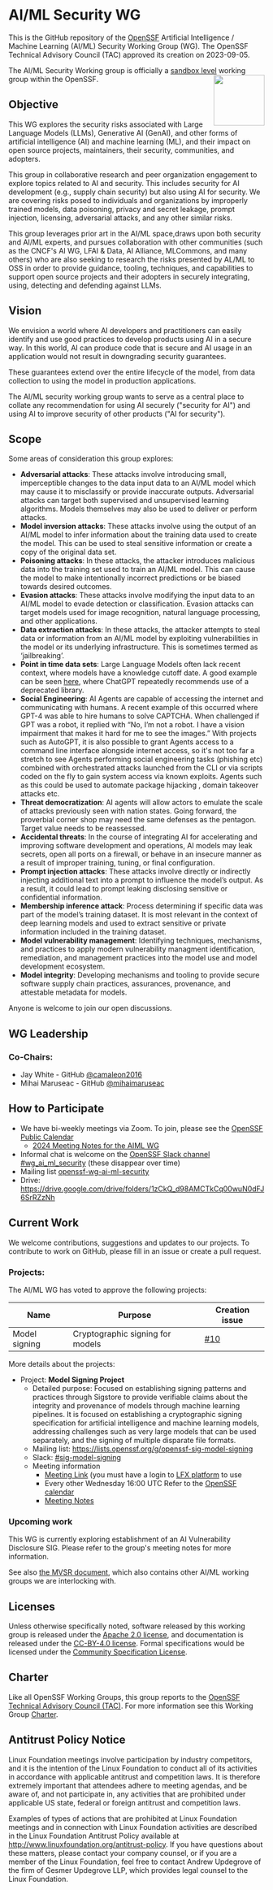 # AI/ML Security WG

This is the GitHub repository of the [OpenSSF](https://openssf.org) Artificial Intelligence / Machine Learning (AI/ML) Security Working Group (WG). The OpenSSF Technical Advisory Council (TAC) approved its creation on 2023-09-05.

The AI/ML Security Working group is officially a [sandbox level](https://github.com/ossf/tac/blob/main/process/working-group-lifecycle.md) working group within the OpenSSF<img align="right" src="https://github.com/ossf/tac/blob/main/files/images/OpenSSF_StagesBadges_sandbox.png" width="100" height="100">.

## Objective

This WG explores the security risks associated with Large Language Models (LLMs), Generative AI (GenAI), and other forms of artificial intelligence (AI) and machine learning (ML), and their impact on open source projects, maintainers, their security, communities, and adopters. 

This group in collaborative research and peer organization engagement to explore topics related to AI and security. This includes security for AI development (e.g., supply chain security) but also using AI for security. We are covering risks posed to individuals and organizations by improperly trained models, data poisoning, privacy and secret leakage, prompt injection, licensing, adversarial attacks, and any other similar risks.

This group leverages prior art in the AI/ML space,draws upon both security and AI/ML experts, and pursues collaboration with other communities (such as the CNCF's AI WG, LFAI & Data, AI Alliance, MLCommons, and many others) who are also seeking to research the risks presented by AL/ML to OSS in order to provide guidance, tooling, techniques, and capabilities to support open source projects and their adopters in securely integrating, using, detecting and defending against LLMs.

## Vision

We envision a world where AI developers and practitioners can easily identify and use good practices to develop products using AI in a secure way. In this world, AI can produce code that is secure and AI usage in an application would not result in downgrading security guarantees.

These guarantees extend over the entire lifecycle of the model, from data collection to using the model in production applications.

The AI/ML security working group wants to serve as a central place to collate any recommendation for using AI securely ("security for AI") and using AI to improve security of other products ("AI for security").

## Scope

Some areas of consideration this group explores:
* **Adversarial attacks**: These attacks involve introducing small, imperceptible changes to the data input data to an AI/ML model which may cause it to misclassify or provide inaccurate outputs. Adversarial attacks can target both supervised and unsupervised learning algorithms. Models themselves may also be used to deliver or perform attacks.
* **Model inversion attacks**: These attacks involve using the output of an AI/ML model to infer information about the training data used to create the model. This can be used to steal sensitive information or create a copy of the original data set.
* **Poisoning attacks**: In these attacks, the attacker introduces malicious data into the training set used to train an AI/ML model. This can cause the model to make intentionally incorrect predictions or be biased towards desired outcomes.
* **Evasion attacks**: These attacks involve modifying the input data to an AI/ML model to evade detection or classification. Evasion attacks can target models used for image recognition, natural language processing, and other applications.
* **Data extraction attacks**: In these attacks, the attacker attempts to steal data or information from an AI/ML model by exploiting vulnerabilities in the model or its underlying infrastructure. This is sometimes termed as ‘jailbreaking’.
 * **Point in time data sets**: Large Language Models often lack recent context, where models have a knowledge cutoff date. A good example can be seen [here](https://twitter.com/decodebytes/status/1644063555283570701), where ChatGPT repeatedly recommends use of a deprecated library.
* **Social Engineering**: AI Agents are capable of accessing the internet and communicating with humans. A recent example of this occurred where GPT-4 was able to hire humans to solve CAPTCHA. When challenged if GPT was a robot, it replied with “No, I’m not a robot. I have a vision impairment that makes it hard for me to see the images.” With projects such as AutoGPT, it is also possible to grant Agents access to a command line interface alongside internet access, so it's not too far a stretch to see Agents performing social engineering tasks (phishing etc) combined with orchestrated attacks launched from the CLI or via scripts coded on the fly to gain system access via known exploits. Agents such as this could be used to automate package hijacking , domain takeover attacks etc.
* **Threat democratization**: AI agents will allow actors to emulate the scale of attacks previously seen with nation states. Going forward, the proverbial corner shop may need the same defenses as the pentagon. Target value needs to be reassessed.
* **Accidental threats**: In the course of integrating AI for accelerating and improving software development and operations, AI models may leak secrets, open all ports on a firewall, or behave in an insecure manner as a result of improper training, tuning, or final configuration.
* **Prompt injection attacks**: These attacks involve directly or indirectly injecting additional text into a prompt to influence the model’s output. As a result, it could lead to prompt leaking disclosing sensitive or confidential information.
* **Membership inference attack**: Process determining if specific data was part of the model’s training dataset. It is most relevant in the context of deep learning models and used to extract sensitive or private information included in the training dataset.
* **Model vulnerability management**: Identifying techniques, mechanisms, and practices to apply modern vulnerability managment identification, remediation, and management practices into the model use and model development ecosystem.
* **Model integrity**: Developing mechanisms and tooling to provide secure software supply chain practices, assurances, provenance, and attestable metadata for models.

Anyone is welcome to join our open discussions.

## WG Leadership

### Co-Chairs:

- Jay White - GitHub [@camaleon2016](https://github.com/camaleon2016)
- Mihai Maruseac - GitHub [@mihaimaruseac](https://github.com/mihaimaruseac)

## How to Participate

- We have bi-weekly meetings via Zoom. To join, please see the [OpenSSF Public Calendar](https://calendar.google.com/calendar/u/0/r?cid=czYzdm9lZmhwNWk5cGZsdGI1cTY3bmdwZXNAZ3JvdXAuY2FsZW5kYXIuZ29vZ2xlLmNvbQ)
  - [2024 Meeting Notes for the AIML WG](https://docs.google.com/document/d/1YNP-XJ9jpTjM6ekKOBgHH8-avAws2DVKeCpn858siiQ/edit)
- Informal chat is welcome on the [OpenSSF Slack channel #wg_ai_ml_security](https://openssf.slack.com/archives/C0587E513KR) (these disappear over time)
- Mailing list [openssf-wg-ai-ml-security](https://lists.openssf.org/g/openssf-wg-ai-ml-security)
- Drive: https://drive.google.com/drive/folders/1zCkQ_d98AMCTkCq00wuN0dFJ6SrRZzNh

## Current Work

We welcome contributions, suggestions and updates to our projects. To contribute to work on GitHub, please fill in an issue or create a pull request.

### Projects:

The AI/ML WG has voted to approve the following projects:

| Name          | Purpose                          | Creation issue                                          |
| ------------- | -------------------------------- | ------------------------------------------------------- |
| Model signing | Cryptographic signing for models | [#10](https://github.com/ossf/ai-ml-security/issues/10) |

More details about the projects:

* Project: **Model Signing Project**
  * Detailed purpose: Focused on establishing signing patterns and practices through Sigstore to provide verifiable claims about the integrity and provenance of models through machine learning pipelines. It is focused on establishing a cryptographic signing specification for artificial intelligence and machine learning models, addressing challenges such as very large models that can be used separately, and the signing of multiple disparate file formats.
  * Mailing list: https://lists.openssf.org/g/openssf-sig-model-signing
  * Slack: [#sig-model-signing](https://openssf.slack.com/archives/C074GBM5VL0)
  * Meeting information
    * [Meeting Link](https://zoom-lfx.platform.linuxfoundation.org/meeting/99042564666?password=4f479771-1ddf-4345-b005-f11484c40c0d) (you must have a login to [LFX platform](https://lfx.linuxfoundation.org/) to use
    * Every other Wednesday 16:00 UTC Refer to the [OpenSSF calendar](https://openssf.org/getinvolved/)
    * [Meeting Notes](https://docs.google.com/document/d/18oAsfhfKJurH-YTUFe520CAZS3lkORX1WnZmBv4Llkc/edit)

### Upcoming work

This WG is currently exploring establishment of an AI Vulnerability Disclosure SIG. Please refer to the group's meeting notes for more information.

See also [the MVSR document](https://github.com/ossf/ai-ml-security/blob/main/mvsr.md), which also contains other AI/ML working groups we are interlocking with.

## Licenses

Unless otherwise specifically noted, software released by this working group is released under the [Apache 2.0 license](LICENSES/Apache-2.0.txt), and documentation is released under the [CC-BY-4.0 license](LICENSES/CC-BY-4.0.txt).
Formal specifications would be licensed under the [Community Specification License](https://github.com/CommunitySpecification/1.0).

## Charter

Like all OpenSSF Working Groups, this group reports to the [OpenSSF Technical Advisory Council (TAC)](https://github.com/ossf/tac). For more information see this Working Group [Charter](https://github.com/ossf/ai-ml-security/blob/main/doc/CHARTER.md).

## Antitrust Policy Notice

Linux Foundation meetings involve participation by industry competitors, and it is the intention of the Linux Foundation to conduct all of its activities in accordance with applicable antitrust and competition laws. It is therefore extremely important that attendees adhere to meeting agendas, and be aware of, and not participate in, any activities that are prohibited under applicable US state, federal or foreign antitrust and competition laws.

Examples of types of actions that are prohibited at Linux Foundation meetings and in connection with Linux Foundation activities are described in the Linux Foundation Antitrust Policy available at <http://www.linuxfoundation.org/antitrust-policy>. If you have questions about these matters, please contact your company counsel, or if you are a member of the Linux Foundation, feel free to contact Andrew Updegrove of the firm of Gesmer Updegrove LLP, which provides legal counsel to the Linux Foundation.
